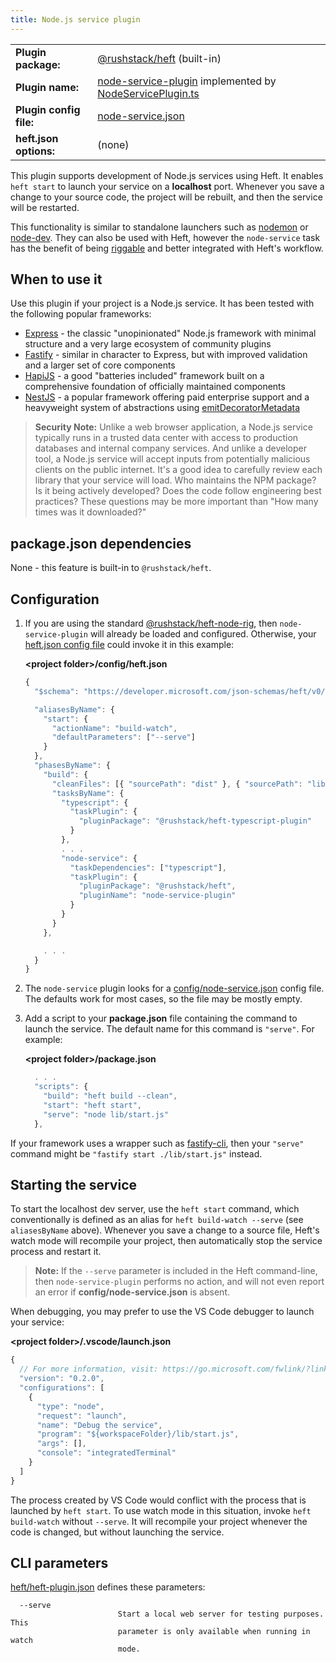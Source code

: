 ```yaml
---
title: Node.js service plugin
---
```


<!-- prettier-ignore-start -->
|     |     |
| --- | --- |
| **Plugin package:** | [@rushstack/heft](https://github.com/microsoft/rushstack/tree/main/apps/heft) (built-in) |
| **Plugin name:** | [node-service-plugin](https://github.com/microsoft/rushstack/blob/main/apps/heft/heft-plugin.json) implemented by [NodeServicePlugin.ts](https://github.com/microsoft/rushstack/blob/main/apps/heft/src/plugins/NodeServicePlugin.ts) |
| **Plugin config file:** | [node-service.json](../configs/node-service_json.md) |
| **heft.json options:** | (none) |
<!-- prettier-ignore-end -->

This plugin supports development of Node.js services using Heft. It enables `heft start` to launch your service on a **localhost** port. Whenever you save a change to your source code, the project will be rebuilt, and then the service will be restarted.

This functionality is similar to standalone launchers such as [nodemon](https://nodemon.io/) or [node-dev](https://www.npmjs.com/package/node-dev). They can also be used with Heft, however the `node-service` task has the benefit of being [riggable](../intro/rig_packages.md) and better integrated with Heft's workflow.

## When to use it

Use this plugin if your project is a Node.js service. It has been tested with the following popular frameworks:

- [Express](http://expressjs.com/) - the classic "unopinionated" Node.js framework with minimal structure and a very large ecosystem of community plugins
- [Fastify](https://www.fastify.io/) - similar in character to Express, but with improved validation and a larger set of core components
- [HapiJS](https://hapi.dev/) - a good "batteries included" framework built on a comprehensive foundation of officially maintained components
- [NestJS](https://nestjs.com/) - a popular framework offering paid enterprise support and a heavyweight system of abstractions using [emitDecoratorMetadata](https://www.typescriptlang.org/tsconfig#emitDecoratorMetadata)

> **Security Note:** Unlike a web browser application, a Node.js service typically runs in a trusted data center
> with access to production databases and internal company services. And unlike a developer tool, a Node.js service
> will accept inputs from potentially malicious clients on the public internet. It's a good idea to carefully review
> each library that your service will load. Who maintains the NPM package? Is it being actively developed? Does
> the code follow engineering best practices? These questions may be more important than "How many times was
> it downloaded?"

## package.json dependencies

None - this feature is built-in to `@rushstack/heft`.

## Configuration

1. If you are using the standard [@rushstack/heft-node-rig](https://github.com/microsoft/rushstack/tree/main/rigs/heft-node-rig),
   then `node-service-plugin` will already be loaded and configured.
   Otherwise, your [heft.json config file](../configs/heft_json.md) could invoke it in this example:

   **&lt;project folder&gt;/config/heft.json**

   ```js
   {
     "$schema": "https://developer.microsoft.com/json-schemas/heft/v0/heft.schema.json",

     "aliasesByName": {
       "start": {
         "actionName": "build-watch",
         "defaultParameters": ["--serve"]
       }
     },
     "phasesByName": {
       "build": {
         "cleanFiles": [{ "sourcePath": "dist" }, { "sourcePath": "lib" }, { "sourcePath": "lib-commonjs" }],
         "tasksByName": {
           "typescript": {
             "taskPlugin": {
               "pluginPackage": "@rushstack/heft-typescript-plugin"
             }
           },
           . . .
           "node-service": {
             "taskDependencies": ["typescript"],
             "taskPlugin": {
               "pluginPackage": "@rushstack/heft",
               "pluginName": "node-service-plugin"
             }
           }
         }
       },

       . . .
     }
   }
   ```

2. The `node-service` plugin looks for a [config/node-service.json](../configs/node-service_json.md) config file.
   The defaults work for most cases, so the file may be mostly empty.

3. Add a script to your **package.json** file containing the command to launch the service. The default name
   for this command is `"serve"`. For example:

   **&lt;project folder&gt;/package.json**

   ```js
     . . .
     "scripts": {
       "build": "heft build --clean",
       "start": "heft start",
       "serve": "node lib/start.js"
     },
   ```

If your framework uses a wrapper such as [fastify-cli](https://github.com/fastify/fastify-cli), then
your `"serve"` command might be `"fastify start ./lib/start.js"` instead.

## Starting the service

To start the localhost dev server, use the `heft start` command, which conventionally is defined as an alias
for `heft build-watch --serve` (see `aliasesByName` above). Whenever you save a change to a source file,
Heft's watch mode will recompile your project, then automatically stop the service process and restart it.

> **Note:** If the `--serve` parameter is included in the Heft command-line, then `node-service-plugin`
> performs no action, and will not even report an error if **config/node-service.json** is absent.

When debugging, you may prefer to use the VS Code debugger to launch your service:

**&lt;project folder&gt;/.vscode/launch.json**

```js
{
  // For more information, visit: https://go.microsoft.com/fwlink/?linkid=830387
  "version": "0.2.0",
  "configurations": [
    {
      "type": "node",
      "request": "launch",
      "name": "Debug the service",
      "program": "${workspaceFolder}/lib/start.js",
      "args": [],
      "console": "integratedTerminal"
    }
  ]
}
```

The process created by VS Code would conflict with the process that is launched by `heft start`. To use watch
mode in this situation, invoke `heft build-watch` without `--serve`. It will recompile your project whenever the
code is changed, but without launching the service.

## CLI parameters

[heft/heft-plugin.json](https://github.com/microsoft/rushstack/blob/main/apps/heft/heft-plugin.json) defines these parameters:

```
  --serve
                        Start a local web server for testing purposes. This
                        parameter is only available when running in watch
                        mode.
```
